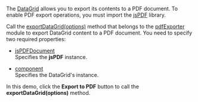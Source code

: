 The [DataGrid](/Documentation/ApiReference/UI_Components/dxDataGrid/) allows you to export its contents to a PDF document. To enable PDF export operations, you must import the <a href="https://github.com/parallax/jsPDF" target="_blank">jsPDF</a> library.

Call the [exportDataGrid(options)](/Documentation/ApiReference/Common/Utils/pdfExporter/#exportDataGridoptions) method that belongs to the [pdfExporter](/Documentation/ApiReference/Common/Utils/pdfExporter/) module to export DataGrid content to a PDF document. You need to specify two required properties:

- [jsPDFDocument](/Documentation/ApiReference/Common/Object_Structures/PdfExportDataGridProps/#jsPDFDocument)    
Specifies the **jsPDF** instance.

- [component](/Documentation/ApiReference/Common/Object_Structures/PdfExportDataGridProps/#component)    
Specifies the DataGrid's instance.


In this demo, click the **Export to PDF** button to call the **exportDataGrid(options)** method.
